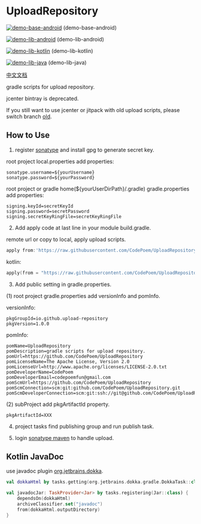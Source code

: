 # UploadRepository

[![demo-base-android](https://maven-badges.herokuapp.com/maven-central/io.github.codepoem/demo-base-android/badge.svg)](https://maven-badges.herokuapp.com/maven-central/io.github.codepoem/demo-base-android) (demo-base-android)

[![demo-lib-android](https://maven-badges.herokuapp.com/maven-central/io.github.codepoem/demo-lib-android/badge.svg)](https://maven-badges.herokuapp.com/maven-central/io.github.codepoem/demo-lib-android) (demo-lib-android)

[![demo-lib-kotlin](https://maven-badges.herokuapp.com/maven-central/io.github.codepoem/demo-lib-kotlin/badge.svg)](https://maven-badges.herokuapp.com/maven-central/io.github.codepoem/demo-lib-kotlin) (demo-lib-kotlin)

[![demo-lib-java](https://maven-badges.herokuapp.com/maven-central/io.github.codepoem/demo-lib-java/badge.svg)](https://maven-badges.herokuapp.com/maven-central/io.github.codepoem/demo-lib-java) (demo-lib-java)

[中文文档](README_CN.md)

gradle scripts for upload repository.

jcenter bintray is deprecated.

If you still want to use jcenter or jitpack with old upload scripts, please switch branch [old](https://github.com/CodePoem/UploadRepository/tree/old).

## How to Use

1. register [sonatype](https://issues.sonatype.org/) and install gpg to generate secret key.

root project local.properties add properties:

```properties
sonatype.username=${yourUsername}
sonatype.password=${yourPassword}
```

root project or gradle home(${yourUserDirPath}/.gradle) gradle.properties add properties:

```properties
signing.keyId=secretKeyId
signing.password=secretPassword
signing.secretKeyRingFile=secretKeyRingFile
```

2. Add apply code at last line in your module build.gradle.

remote url or copy to local, apply upload scripts.

```gradle
apply from:'https://raw.githubusercontent.com/CodePoem/UploadRepository/main/mavencentral/publish.gradle.kts'
```

kotlin:

```kotlin
apply(from = "https://raw.githubusercontent.com/CodePoem/UploadRepository/main/mavencentral/publish.gradle.kts")
```

3. Add public setting in gradle.properties.

(1) root project gradle.properties add versionInfo and pomInfo.

versionInfo:

```properties
pkgGroupId=io.github.upload-repository
pkgVersion=1.0.0
```

pomInfo:

```properties
pomName=UploadRepository
pomDescription=gradle scripts for upload repository.
pomUrl=https://github.com/CodePoem/UploadRepository
pomLicenseName=The Apache License, Version 2.0
pomLicenseUrl=http://www.apache.org/licenses/LICENSE-2.0.txt
pomDeveloperName=CodePoem
pomDeveloperEmail=codepoemfun@gmail.com
pomScmUrl=https://github.com/CodePoem/UploadRepository
pomScmConnection=scm:git:github.com/CodePoem/UploadRepository.git
pomScmDeveloperConnection=scm:git:ssh://git@github.com/CodePoem/UploadRepository.git
```

(2) subProject add pkgArtifactId property.

```properties
pkgArtifactId=XXX
```

4. project tasks find publishing group and run publish task.

5. login [sonatype maven](https://s01.oss.sonatype.org/) to handle upload.

## Kotlin JavaDoc

use javadoc plugin [org.jetbrains.dokka](https://plugins.gradle.org/plugin/org.jetbrains.dokka).

```kotlin
val dokkaHtml by tasks.getting(org.jetbrains.dokka.gradle.DokkaTask::class)

val javadocJar: TaskProvider<Jar> by tasks.registering(Jar::class) {
    dependsOn(dokkaHtml)
    archiveClassifier.set("javadoc")
    from(dokkaHtml.outputDirectory)
}
```
